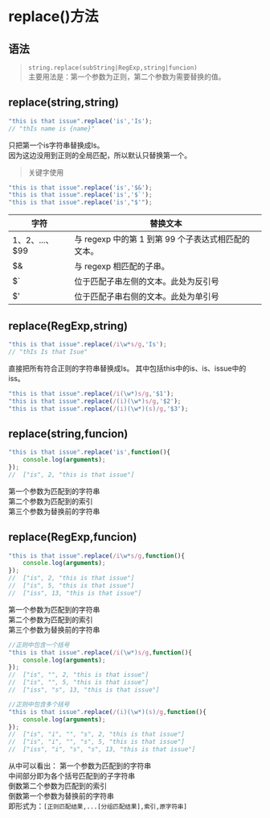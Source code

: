 # replace()方法

## 语法
> `string.replace(subString|RegExp,string|funcion)`  
主要用法是：第一个参数为正则，第二个参数为需要替换的值。

## replace(string,string)

```js
"this is that issue".replace('is','Is');
// "thIs name is {name}"
```
只把第一个is字符串替换成Is。  
因为这边没用到正则的全局匹配，所以默认只替换第一个。  
> 关键字使用
```js
"this is that issue".replace('is','$&');
"this is that issue".replace('is','$`');
"this is that issue".replace('is',"$'");
```

|字符|替换文本|
|-|-|
|$1、$2、...、$99|与 regexp 中的第 1 到第 99 个子表达式相匹配的文本。|
|$&|与 regexp 相匹配的子串。|
|$`|位于匹配子串左侧的文本。此处为反引号|
|$'|位于匹配子串右侧的文本。此处为单引号|

## replace(RegExp,string)
```js
"this is that issue".replace(/i\w*s/g,'Is');
// "thIs Is that Isue"
```
直接把所有符合正则的字符串替换成Is。
其中包括this中的is、is、issue中的iss。

```js
"this is that issue".replace(/i(\w*)s/g,'$1');
"this is that issue".replace(/(i)(\w*)s/g,'$2');
"this is that issue".replace(/(i)(\w*)(s)/g,'$3');
```

## replace(string,funcion)
```js
"this is that issue".replace('is',function(){
    console.log(arguments);
});
//  ["is", 2, "this is that issue"]
```
第一个参数为匹配到的字符串  
第二个参数为匹配到的索引  
第三个参数为替换前的字符串  
## replace(RegExp,funcion)
```js
"this is that issue".replace(/i\w*s/g,function(){
    console.log(arguments);
});
//  ["is", 2, "this is that issue"]
//  ["is", 5, "this is that issue"]
//  ["iss", 13, "this is that issue"]
```
第一个参数为匹配到的字符串  
第二个参数为匹配到的索引  
第三个参数为替换前的字符串  
```js
//正则中包含一个括号
"this is that issue".replace(/i(\w*)s/g,function(){
    console.log(arguments);
});
//  ["is", "", 2, "this is that issue"]
//  ["is", "", 5, "this is that issue"]
//  ["iss", "s", 13, "this is that issue"]

//正则中包含多个括号
"this is that issue".replace(/(i)(\w*)(s)/g,function(){
    console.log(arguments);
});
//  ["is", "i", "", "s", 2, "this is that issue"]
//  ["is", "i", "", "s", 5, "this is that issue"]
//  ["iss", "i", "s", "s", 13, "this is that issue"]
```
从中可以看出：
第一个参数为匹配到的字符串  
中间部分即为各个括号匹配到的子字符串  
倒数第二个参数为匹配到的索引  
倒数第一个参数为替换前的字符串  
即形式为：`[正则匹配结果,...[分组匹配结果],索引,原字符串]`